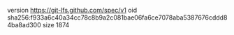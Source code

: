 version https://git-lfs.github.com/spec/v1
oid sha256:f933a6c40a34cc78c8b9a2c081bae06fa6ce7078aba5387676cddd84ba8ad300
size 1874
